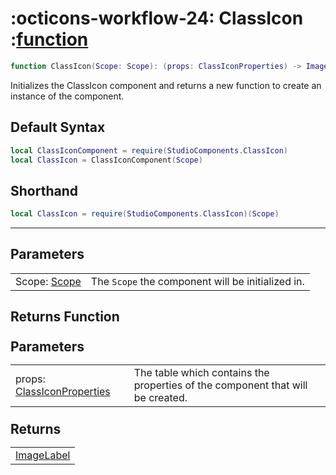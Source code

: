 <h1 class="api-header" markdown>
    <span class="api-icon" markdown>:octicons-workflow-24:</span>
    <span class="api-title">ClassIcon</span>
    <span class="api-type">:</span><a href="https://create.roblox.com/docs/luau/functions" class="api-type">function</a>
</h1>

```lua
function ClassIcon(Scope: Scope): (props: ClassIconProperties) -> ImageLabel
```
Initializes the ClassIcon component and returns a new function to create an instance of the component.

## Default Syntax

```lua
local ClassIconComponent = require(StudioComponents.ClassIcon)
local ClassIcon = ClassIconComponent(Scope)
```

## Shorthand

```lua
local ClassIcon = require(StudioComponents.ClassIcon)(Scope)
```

-----

## Parameters
<span markdown>
    <div class="md-typeset__table">
        <table>
            <tbody>
                <tr>
                    <td class="api-param-highlight">Scope: <a href="">Scope</a></td>
                    <td>The <code>Scope</code> the component will be initialized in.</td>
                </tr>
            </tbody>
        </table>
    </div>
</span>

## Returns Function
<span markdown>
    <div class="md-typeset__table" id="api-returns-function-table">
        <h2 style="margin: 1.1em 0 .64em">Parameters</h2>
        <table>
            <tbody>
                <tr>
                    <td class="api-param-highlight">props: <a href="">ClassIconProperties</a></td>
                    <td>The table which contains the properties of the component that will be created.</td>
                </tr>
            </tbody>
        </table>
        <h2 style="margin: 1.1em 0 .64em">Returns</h2>
        <table>
            <tbody>
                <tr>
                    <td class="api-return-box"><a href="https://create.roblox.com/docs/reference/engine/classes/ImageLabel">ImageLabel</a></td>
                </tr>
            </tbody>
        </table>
    </div>
</div>